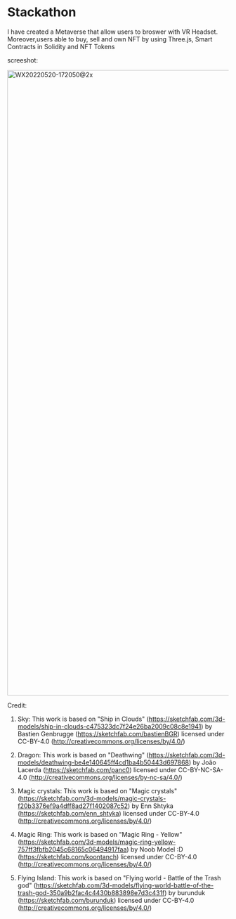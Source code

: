 # Stackathon

I have created a Metaverse that allow users to broswer with VR Headset. Moreover,users able to buy, sell and own NFT by using Three.js, Smart Contracts in Solidity and NFT Tokens

screeshot:

<img width="1424" alt="WX20220520-172050@2x" src="https://user-images.githubusercontent.com/95536900/169612141-2cfc5a10-73b8-49ec-9132-c213b88a07ac.png">

Credit:
1. Sky:
This work is based on "Ship in Clouds" (https://sketchfab.com/3d-models/ship-in-clouds-c475323dc7f24e26ba2009c08c8e1941) by Bastien Genbrugge (https://sketchfab.com/bastienBGR) licensed under CC-BY-4.0 (http://creativecommons.org/licenses/by/4.0/)

2. Dragon:
This work is based on "Deathwing" (https://sketchfab.com/3d-models/deathwing-be4e140645ff4cd1ba4b50443d697868) by João Lacerda (https://sketchfab.com/panc0) licensed under CC-BY-NC-SA-4.0 (http://creativecommons.org/licenses/by-nc-sa/4.0/)

3. Magic crystals:
This work is based on "Magic crystals" (https://sketchfab.com/3d-models/magic-crystals-f20b3376ef9a4dff8ad27f1402087c52) by Enn Shtyka (https://sketchfab.com/enn_shtyka) licensed under CC-BY-4.0 (http://creativecommons.org/licenses/by/4.0/)

4. Magic Ring:
This work is based on "Magic Ring - Yellow" (https://sketchfab.com/3d-models/magic-ring-yellow-757ff3fbfb2045c68165c06494917faa) by Noob Model :D (https://sketchfab.com/koontanch) licensed under CC-BY-4.0 (http://creativecommons.org/licenses/by/4.0/)

5. Flying Island:
This work is based on "Flying world - Battle of the Trash god" (https://sketchfab.com/3d-models/flying-world-battle-of-the-trash-god-350a9b2fac4c4430b883898e7d3c431f) by burunduk (https://sketchfab.com/burunduk) licensed under CC-BY-4.0 (http://creativecommons.org/licenses/by/4.0/)
